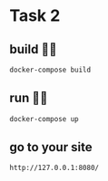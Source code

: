 # Task 2

## build 👷‍♂️

```bash
docker-compose build
```

## run 🏃‍♂️

```bash
docker-compose up
```

## go to your site

```
http://127.0.0.1:8080/
```